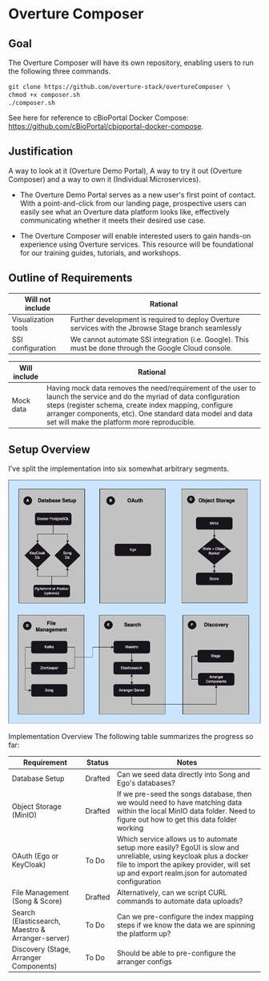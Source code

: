 # Overture Composer

## Goal

The Overture Composer will have its own repository, enabling users to run the following three commands.

```bahs
git clone https://github.com/overture-stack/overtureComposer \
chmod +x composer.sh
./composer.sh
```

See here for reference to cBioPortal Docker Compose: https://github.com/cBioPortal/cbioportal-docker-compose.

## Justification

A way to look at it (Overture Demo Portal), A way to try it out (Overture Composer) and a way to own it (Individual Microservices).

- The Overture Demo Portal serves as a new user's first point of contact. With a point-and-click from our landing page, prospective users can easily see what an Overture data platform looks like, effectively communicating whether it meets their desired use case.

- The Overture Composer will enable interested users to gain hands-on experience using Overture services. This resource will be foundational for our training guides, tutorials, and workshops.

## Outline of Requirements

| **Will not include** | **Rational**                                                                                          |
| -------------------- | ----------------------------------------------------------------------------------------------------- |
| Visualization tools  | Further development is required to deploy Overture services with the Jbrowse Stage branch seamlessly  |
| SSI configuration    | We cannot automate SSI integration (i.e. Google). This must be done through the Google Cloud console. |

| **Will include** | **Rational**                                                                                                                                                                                                                                                                              |
| ---------------- | ----------------------------------------------------------------------------------------------------------------------------------------------------------------------------------------------------------------------------------------------------------------------------------------- |
| Mock data        | Having mock data removes the need/requirement of the user to launch the service and do the myriad of data configuration steps (register schema, create index mapping, configure arranger components, etc). One standard data model and data set will make the platform more reproducible. |

## Setup Overview

I’ve split the implementation into six somewhat arbitrary segments.

 <img src="OvertureQuickStart.webp">

Implementation Overview
The following table summarizes the progress so far:

| **Requirement**                                   | **Status** | **Notes**                                                                                                                                                                                                           |
| ------------------------------------------------- | ---------- | ------------------------------------------------------------------------------------------------------------------------------------------------------------------------------------------------------------------- |
| Database Setup                                    | Drafted    | Can we seed data directly into Song and Ego's databases?                                                                                                                                                            |
| Object Storage (MinIO)                            | Drafted    | If we pre-seed the songs database, then we would need to have matching data within the local MinIO data folder. Need to figure out how to get this data folder working                                              |
| OAuth (Ego or KeyCloak)                           | To Do      | Which service allows us to automate setup more easily? EgoUI is slow and unreliable, using keycloak plus a docker file to import the apikey provider, will set up and export realm.json for automated configuration |
| File Management (Song & Score)                    | Drafted    | Alternatively, can we script CURL commands to automate data uploads?                                                                                                                                                |
| Search (Elasticsearch, Maestro & Arranger-server) | To Do      | Can we pre-configure the index mapping steps if we know the data we are spinning the platform up?                                                                                                                   |
| Discovery (Stage, Arranger Components)            | To Do      | Should be able to pre-configure the arranger configs                                                                                                                                                                |
